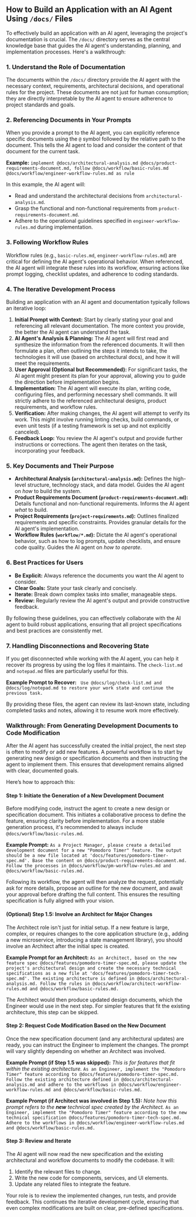 ## How to Build an Application with an AI Agent Using `/docs/` Files

To effectively build an application with an AI agent, leveraging the project's documentation is crucial. The `/docs/` directory serves as the central knowledge base that guides the AI agent's understanding, planning, and implementation processes. Here's a walkthrough:

### 1. Understand the Role of Documentation

The documents within the `/docs/` directory provide the AI agent with the necessary context, requirements, architectural decisions, and operational rules for the project. These documents are not just for human consumption; they are directly interpretable by the AI agent to ensure adherence to project standards and goals.

### 2. Referencing Documents in Your Prompts

When you provide a prompt to the AI agent, you can explicitly reference specific documents using the `@` symbol followed by the relative path to the document. This tells the AI agent to load and consider the content of that document for the current task.

**Example:**
`implement @docs/architectural-analysis.md @docs/product-requirements-document.md, follow @docs/workflow/basic-rules.md @docs/workflow/engineer-workflow-rules.md as rule`

In this example, the AI agent will:
- Read and understand the architectural decisions from `architectural-analysis.md`.
- Grasp the functional and non-functional requirements from `product-requirements-document.md`.
- Adhere to the operational guidelines specified in `engineer-workflow-rules.md` during implementation.

### 3. Following Workflow Rules

Workflow rules (e.g., `basic-rules.md`, `engineer-workflow-rules.md`) are critical for defining the AI agent's operational behavior. When referenced, the AI agent will integrate these rules into its workflow, ensuring actions like prompt logging, checklist updates, and adherence to coding standards.

### 4. The Iterative Development Process

Building an application with an AI agent and documentation typically follows an iterative loop:

1.  **Initial Prompt with Context:** Start by clearly stating your goal and referencing all relevant documentation. The more context you provide, the better the AI agent can understand the task.
2.  **AI Agent's Analysis & Planning:** The AI agent will first read and synthesize the information from the referenced documents. It will then formulate a plan, often outlining the steps it intends to take, the technologies it will use (based on architectural docs), and how it will meet the requirements.
3.  **User Approval (Optional but Recommended):** For significant tasks, the AI agent might present its plan for your approval, allowing you to guide the direction before implementation begins.
4.  **Implementation:** The AI agent will execute its plan, writing code, configuring files, and performing necessary shell commands. It will strictly adhere to the referenced architectural designs, product requirements, and workflow rules.
5.  **Verification:** After making changes, the AI agent will attempt to verify its work. This might involve running linting checks, build commands, or even unit tests (if a testing framework is set up and not explicitly canceled).
6.  **Feedback Loop:** You review the AI agent's output and provide further instructions or corrections. The agent then iterates on the task, incorporating your feedback.

### 5. Key Documents and Their Purpose

-   **Architectural Analysis (`architectural-analysis.md`):** Defines the high-level structure, technology stack, and data model. Guides the AI agent on *how* to build the system.
-   **Product Requirements Document (`product-requirements-document.md`):** Details functional and non-functional requirements. Informs the AI agent *what* to build.
-   **Project Requirements (`project-requirements.md`):** Outlines finalized requirements and specific constraints. Provides granular details for the AI agent's implementation.
-   **Workflow Rules (`workflow/*.md`):** Dictate the AI agent's operational behavior, such as how to log prompts, update checklists, and ensure code quality. Guides the AI agent on *how to operate*.

### 6. Best Practices for Users

-   **Be Explicit:** Always reference the documents you want the AI agent to consider.
-   **Clear Goals:** State your task clearly and concisely.
-   **Iterate:** Break down complex tasks into smaller, manageable steps.
-   **Review:** Regularly review the AI agent's output and provide constructive feedback.

By following these guidelines, you can effectively collaborate with the AI agent to build robust applications, ensuring that all project specifications and best practices are consistently met.

### 7. Handling Disconnections and Recovering State

If you get disconnected while working with the AI agent, you can help it recover its progress by using the log files it maintains. The `check-list.md` and `notepad.md` files are particularly useful for this.

**Example Prompt to Recover:**
` Use @docs/log/check-list.md and @docs/log/notepad.md to restore your work state and continue the previous task.`

By providing these files, the agent can review its last-known state, including completed tasks and notes, allowing it to resume work more effectively.

### Walkthrough: From Generating Development Documents to Code Modification

After the AI agent has successfully created the initial project, the next step is often to modify or add new features. A powerful workflow is to start by generating new design or specification documents and then instructing the agent to implement them. This ensures that development remains aligned with clear, documented goals.

Here’s how to approach this:

#### Step 1: Initiate the Generation of a New Development Document

Before modifying code, instruct the agent to create a new design or specification document. This initiates a collaborative process to define the feature, ensuring clarity before implementation. For a more stable generation process, it's recommended to always include `@docs/workflow/basic-rules.md`.

**Example Prompt:**
`As a Project Manager, please create a detailed development document for a new "Pomodoro Timer" feature. The output should be a new file located at 'docs/features/pomodoro-timer-spec.md'. Base the content on @docs/product-requirements-document.md. Follow the processes in @docs/workflow/pm-workflow-rules.md and @docs/workflow/basic-rules.md.`

Following its workflow, the agent will then analyze the request, potentially ask for more details, propose an outline for the new document, and await your approval before drafting the full content. This ensures the resulting specification is fully aligned with your vision.

#### (Optional) Step 1.5: Involve an Architect for Major Changes

The Architect role isn't just for initial setup. If a new feature is large, complex, or requires changes to the core application structure (e.g., adding a new microservice, introducing a state management library), you should involve an Architect after the initial spec is created.

**Example Prompt for an Architect:**
`As an Architect, based on the new feature spec @docs/features/pomodoro-timer-spec.md, please update the project's architectural design and create the necessary technical specifications as a new file at 'docs/features/pomodoro-timer-tech-spec.md'. The existing architecture is defined in @docs/architectural-analysis.md. Follow the rules in @docs/workflow/architect-workflow-rules.md and @docs/workflow/basic-rules.md.`

The Architect would then produce updated design documents, which the Engineer would use in the next step. For simpler features that fit the existing architecture, this step can be skipped.

#### Step 2: Request Code Modification Based on the New Document

Once the new specification document (and any architectural updates) are ready, you can instruct the Engineer to implement the changes. The prompt will vary slightly depending on whether an Architect was involved.

**Example Prompt (if Step 1.5 was skipped):**
*This is for features that fit within the existing architecture.*
`As an Engineer, implement the "Pomodoro Timer" feature according to @docs/features/pomodoro-timer-spec.md. Follow the existing architecture defined in @docs/architectural-analysis.md and adhere to the workflows in @docs/workflow/engineer-workflow-rules.md and @docs/workflow/basic-rules.md.`

**Example Prompt (if Architect was involved in Step 1.5):**
*Note how this prompt refers to the **new** technical spec created by the Architect.*
`As an Engineer, implement the "Pomodoro Timer" feature according to the new technical specification @docs/features/pomodoro-timer-tech-spec.md. Adhere to the workflows in @docs/workflow/engineer-workflow-rules.md and @docs/workflow/basic-rules.md.`

#### Step 3: Review and Iterate

The AI agent will now read the new specification and the existing architectural and workflow documents to modify the codebase. It will:
1.  Identify the relevant files to change.
2.  Write the new code for components, services, and UI elements.
3.  Update any related files to integrate the feature.

Your role is to review the implemented changes, run tests, and provide feedback. This continues the iterative development cycle, ensuring that even complex modifications are built on clear, pre-defined specifications.
